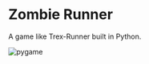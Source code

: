 # Zombie Runner

A game like Trex-Runner built in Python.

![pygame](https://user-images.githubusercontent.com/23405520/116663658-0b60cc80-a9b5-11eb-99fa-15f47bad3dd0.PNG)

